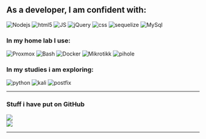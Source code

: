 <!-- Icons @ https://simpleicons.org/ -->
## As a developer, I am confident with:
<p>
  <img alt="Nodejs" src="https://img.shields.io/badge/-Nodejs-43853d?style=flat-square&logo=Node.js&logoColor=white" />
  <img alt="html5" src="https://img.shields.io/badge/-HTML5-E34F26?style=flat-square&logo=html5&logoColor=white" />
  <img alt="JS" src="https://img.shields.io/badge/-JavaScript-%23F7DF1E?style=flat-square&logo=javascript&logoColor=white">
  <img alt="jQuery" src="https://img.shields.io/badge/-jQuery-%230769AD?style=flat-square&logo=jquery">
  <img alt="css" src="https://img.shields.io/badge/-CSS-%231572B6?style=flat-square&logo=css3&logoColor=white" />
  <img alt="sequelize" src="https://img.shields.io/badge/-Sequelize-%2352B0E7?style=flat-square&logo=sequelize&logoColor=white">
  <img alt="MySql" src="https://img.shields.io/badge/-mysql-%234479A1?style=flat-square&logo=mysql&logoColor=white">
</p>

### In my home lab I use:
<p>
  <img alt="Proxmox" src="https://img.shields.io/badge/-PVE-%23E57000?style=flat-square&logo=Proxmox&logoColor=white">
  <img alt="Bash" src="https://img.shields.io/badge/-gnubash-%234EAA25?style=flat-square&logo=gnubash&logoColor=white">
  <img alt="Docker" src="https://img.shields.io/badge/-Docker-46a2f1?style=flat-square&logo=docker&logoColor=white" />
  <img alt="Mikrotikk" src="https://img.shields.io/badge/-Mikrotik-%23293239?style=flat-square&logo=mikrotik&logoColor=white">
<img alt="pihole" src="https://img.shields.io/badge/-RPI-%2396060C?style=flat-square&logo=pihole&logoColor=white">

</p>

### In my studies i am exploring:
<p>
  <img alt="python" src="https://img.shields.io/badge/-Python-%233776AB?style=flat-square&logo=python&logoColor=white">
  <img alt="kali" src="https://img.shields.io/badge/-Linux-%23557C94?style=flat-square&logo=kalilinux&logoColor=white">
  <img alt="postfix" src="https://img.shields.io/badge/ubuntu-postfix-gray?style=flat&labelColor=orange">
</p>

<hr>

### Stuff i have put on GitHub
<a href="https://github.com/hrHVN/hrHVN/blob/main/README.md">
  <img align="center" src="https://github-readme-stats.vercel.app/api?username=hrHVN&show_icons=true&theme=radical&count_private=true&layout=compact" />
</a>
<br>
<a href="https://github.com/hrHVN/hrHVN/blob/main/README.md">
  <img align="center" src="https://github-readme-stats.vercel.app/api/top-langs/?username=hrHVN&theme=radical&count_private=true&layout=compact&langs_count=8" />
</a>
<hr>

<!--
**hrHVN/hrHVN** is a ✨ _special_ ✨ repository because its `README.md` (this file) appears on your GitHub profile.

Here are some ideas to get you started:

- 🔭 I’m currently working on ...
- 🌱 I’m currently learning ...
- 👯 I’m looking to collaborate on ...
- 🤔 I’m looking for help with ...
- 💬 Ask me about ...
- 📫 How to reach me: ...
- 😄 Pronouns: ...
- ⚡ Fun fact: ...
-->
